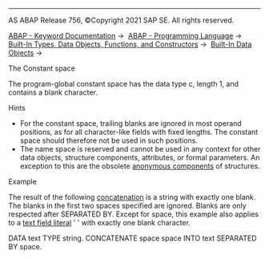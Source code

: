   

* * *

AS ABAP Release 756, ©Copyright 2021 SAP SE. All rights reserved.

[ABAP - Keyword Documentation](https://help.sap.com/doc/abapdocu_756_index_htm/7.56/en-US/abenabap.htm) →  [ABAP - Programming Language](https://help.sap.com/doc/abapdocu_756_index_htm/7.56/en-US/abenabap_reference.htm) →  [Built-In Types, Data Objects, Functions, and Constructors](https://help.sap.com/doc/abapdocu_756_index_htm/7.56/en-US/abenbuilt_in.htm) →  [Built-In Data Objects](https://help.sap.com/doc/abapdocu_756_index_htm/7.56/en-US/abenbuilt_in_objects.htm) → 

The Constant space

The program-global constant space has the data type c, length 1, and contains a blank character.

Hints

-   For the constant space, trailing blanks are ignored in most operand positions, as for all character-like fields with fixed lengths. The constant space should therefore not be used in such positions.
-   The name space is reserved and cannot be used in any context for other data objects, structure components, attributes, or formal parameters. An exception to this are the obsolete [anonymous components](https://help.sap.com/doc/abapdocu_756_index_htm/7.56/en-US/abenanonymous_components.htm) of structures.

Example

The result of the following [concatenation](https://help.sap.com/doc/abapdocu_756_index_htm/7.56/en-US/abapconcatenate.htm) is a string with exactly one blank. The blanks in the first two spaces specified are ignored. Blanks are only respected after SEPARATED BY. Except for space, this example also applies to a [text field literal](https://help.sap.com/doc/abapdocu_756_index_htm/7.56/en-US/abentext_field_literal_glosry.htm "Glossary Entry") ' ' with exactly one blank character.

DATA text TYPE string.
CONCATENATE space space INTO text SEPARATED BY space.